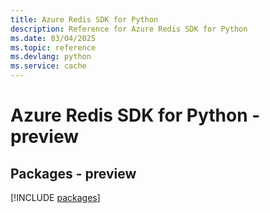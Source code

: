 ```yaml
---
title: Azure Redis SDK for Python
description: Reference for Azure Redis SDK for Python
ms.date: 03/04/2025
ms.topic: reference
ms.devlang: python
ms.service: cache
---
```

# Azure Redis SDK for Python - preview
## Packages - preview
[!INCLUDE [packages](redis-index.md)]